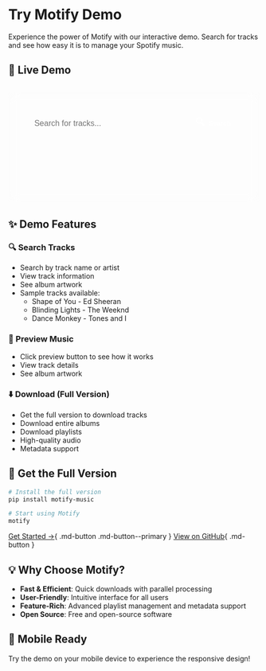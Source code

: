 # Try Motify Demo

Experience the power of Motify with our interactive demo. Search for tracks and see how easy it is to manage your Spotify music.

## 🎵 Live Demo

<div class="demo-container">
  <div class="search-section">
    <div class="search-box">
      <input type="text" id="search-input" placeholder="Search for tracks..." class="search-input">
      <button id="search-button" class="search-button">
        <span class="demo-icon">🔍</span> Search
      </button>
    </div>
  </div>
  
  <div id="search-results" class="search-results">
    <!-- Search results will appear here -->
  </div>
  
  <div id="preview-player" class="preview-player">
    <!-- Preview player will appear here -->
  </div>
</div>

## ✨ Demo Features

<div class="grid features" markdown>

### 🔍 Search Tracks
- Search by track name or artist
- View track information
- See album artwork
- Sample tracks available:
  - Shape of You - Ed Sheeran
  - Blinding Lights - The Weeknd
  - Dance Monkey - Tones and I

### 🎵 Preview Music
- Click preview button to see how it works
- View track details
- See album artwork

### ⬇️ Download (Full Version)
- Get the full version to download tracks
- Download entire albums
- Download playlists
- High-quality audio
- Metadata support

</div>

## 🚀 Get the Full Version

```bash
# Install the full version
pip install motify-music

# Start using Motify
motify
```

[Get Started →](installation.md){ .md-button .md-button--primary }
[View on GitHub](https://github.com/mosh3eb/motify){ .md-button }

## 💡 Why Choose Motify?

- **Fast & Efficient**: Quick downloads with parallel processing
- **User-Friendly**: Intuitive interface for all users
- **Feature-Rich**: Advanced playlist management and metadata support
- **Open Source**: Free and open-source software

## 📱 Mobile Ready

Try the demo on your mobile device to experience the responsive design!

<script src="../site/assets/javascripts/demo.js"></script>

<style>
.demo-container {
  background: var(--md-card-bg-color);
  border-radius: var(--md-card-radius);
  padding: 2rem;
  margin: 2rem 0;
  border: 1px solid rgba(255, 255, 255, 0.1);
  backdrop-filter: blur(10px);
  -webkit-backdrop-filter: blur(10px);
}

.search-section {
  margin-bottom: 2rem;
}

.search-box {
  display: flex;
  gap: 1rem;
  max-width: 600px;
  margin: 0 auto;
}

.search-input {
  flex: 1;
  padding: 0.8rem 1.2rem;
  border: 2px solid var(--md-primary-fg-color);
  border-radius: 25px;
  font-size: 1rem;
  background: var(--md-default-bg-color);
  color: var(--md-default-fg-color);
}

.search-button {
  background: var(--md-primary-fg-color);
  color: white;
  border: none;
  padding: 0.8rem 1.5rem;
  border-radius: 25px;
  cursor: pointer;
  font-weight: 600;
  display: flex;
  align-items: center;
  gap: 0.5rem;
  transition: all 0.3s ease;
}

.search-button:hover {
  transform: translateY(-2px);
  box-shadow: 0 4px 12px rgba(0,0,0,0.15);
}

.search-results {
  display: flex;
  flex-direction: column;
  gap: 1rem;
  margin-top: 2rem;
}

.track-item {
  display: flex;
  align-items: center;
  gap: 1rem;
  padding: 1rem;
  background: var(--md-default-bg-color);
  border-radius: var(--md-card-radius);
  transition: all 0.3s ease;
}

.track-item:hover {
  transform: translateY(-2px);
  box-shadow: 0 4px 12px rgba(0,0,0,0.15);
}

.track-image {
  width: 60px;
  height: 60px;
  border-radius: 8px;
  object-fit: cover;
}

.track-info {
  flex: 1;
}

.track-info h3 {
  margin: 0;
  color: var(--md-primary-fg-color);
}

.track-info p {
  margin: 0.5rem 0 0;
  opacity: 0.8;
}

.track-actions {
  display: flex;
  gap: 0.5rem;
}

.preview-button,
.download-button {
  background: var(--md-primary-fg-color);
  color: white;
  border: none;
  padding: 0.6rem 1rem;
  border-radius: 20px;
  cursor: pointer;
  font-weight: 600;
  display: flex;
  align-items: center;
  gap: 0.5rem;
  transition: all 0.3s ease;
}

.preview-button:hover,
.download-button:hover {
  transform: translateY(-2px);
  box-shadow: 0 4px 12px rgba(0,0,0,0.15);
}

.preview-player {
  margin-top: 2rem;
  padding: 1rem;
  background: var(--md-default-bg-color);
  border-radius: var(--md-card-radius);
  text-align: center;
}

.preview-audio {
  width: 100%;
  max-width: 400px;
  margin: 0 auto;
}

.preview-info {
  margin-top: 1rem;
  color: var(--md-primary-fg-color);
}

.preview-info h4 {
  margin: 0;
  font-size: 1.1rem;
}

.demo-icon {
  font-size: 1.2rem;
}

.demo-message {
  position: fixed;
  bottom: 2rem;
  left: 50%;
  transform: translateX(-50%);
  background: var(--md-primary-fg-color);
  color: white;
  padding: 1rem 2rem;
  border-radius: 25px;
  font-weight: 600;
  animation: slideUp 0.3s ease-out;
  z-index: 1000;
}

.loading {
  text-align: center;
  padding: 2rem;
  color: var(--md-primary-fg-color);
  font-weight: 600;
}

.error {
  text-align: center;
  padding: 2rem;
  color: #ff4444;
  font-weight: 600;
}

@keyframes slideUp {
  from {
    transform: translate(-50%, 100%);
    opacity: 0;
  }
  to {
    transform: translate(-50%, 0);
    opacity: 1;
  }
}

@media screen and (max-width: 480px) {
  .demo-container {
    padding: 1rem;
  }
  
  .search-box {
    flex-direction: column;
  }
  
  .search-button {
    width: 100%;
    justify-content: center;
  }
  
  .track-item {
    flex-direction: column;
    text-align: center;
  }
  
  .track-actions {
    width: 100%;
    justify-content: center;
  }
  
  .preview-audio {
    width: 100%;
  }
}
</style> 